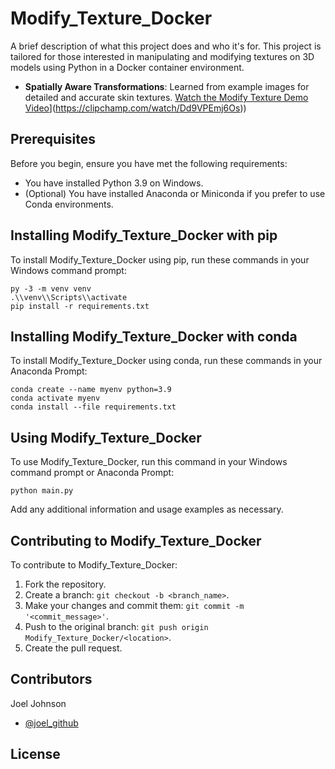 # Modify_Texture_Docker

A brief description of what this project does and who it's for. This project is tailored for those interested in manipulating and modifying textures on 3D models using Python in a Docker container environment.
- **Spatially Aware Transformations**: Learned from example images for detailed and accurate skin textures.
[Watch the Modify Texture Demo Video](https://clipchamp.com/watch/Dd9VPEmj6Os)](https://clipchamp.com/watch/Dd9VPEmj6Os))
## Prerequisites

Before you begin, ensure you have met the following requirements:
* You have installed Python 3.9 on Windows.
* (Optional) You have installed Anaconda or Miniconda if you prefer to use Conda environments.

## Installing Modify_Texture_Docker with pip

To install Modify_Texture_Docker using pip, run these commands in your Windows command prompt:

```
py -3 -m venv venv
.\\venv\\Scripts\\activate
pip install -r requirements.txt
```

## Installing Modify_Texture_Docker with conda

To install Modify_Texture_Docker using conda, run these commands in your Anaconda Prompt:

```
conda create --name myenv python=3.9
conda activate myenv
conda install --file requirements.txt
```

## Using Modify_Texture_Docker

To use Modify_Texture_Docker, run this command in your Windows command prompt or Anaconda Prompt:

```
python main.py
```

Add any additional information and usage examples as necessary.

## Contributing to Modify_Texture_Docker

To contribute to Modify_Texture_Docker:

1. Fork the repository.
2. Create a branch: `git checkout -b <branch_name>`.
3. Make your changes and commit them: `git commit -m '<commit_message>'`.
4. Push to the original branch: `git push origin Modify_Texture_Docker/<location>`.
5. Create the pull request.

## Contributors

Joel Johnson
* [@joel_github](https://github.com/jj-tech-io)


## License
